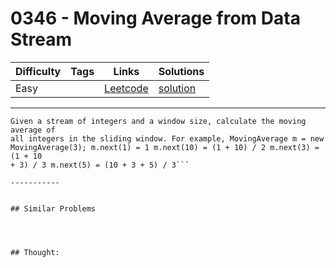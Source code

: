 # 0346 - Moving Average from Data Stream

Difficulty  | Tags | Links | Solutions
----------- | ---- | ----- | -----
Easy |  | [Leetcode](https://leetcode.com/problems/moving-average-from-data-stream) | [solution](https://leetcode.com/problems/moving-average-from-data-stream/solution/)


-----------

```
Given a stream of integers and a window size, calculate the moving average of
all integers in the sliding window. For example, MovingAverage m = new
MovingAverage(3); m.next(1) = 1 m.next(10) = (1 + 10) / 2 m.next(3) = (1 + 10
+ 3) / 3 m.next(5) = (10 + 3 + 5) / 3```

-----------


## Similar Problems




## Thought:
